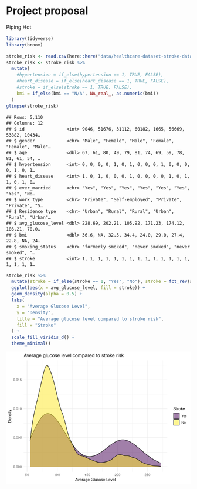 Project proposal
================
Piping Hot

``` r
library(tidyverse)
library(broom)
```

``` r
stroke_risk <- read.csv(here::here("data/healthcare-dataset-stroke-data.csv"))
stroke_risk <- stroke_risk %>%
  mutate(
    #hypertension = if_else(hypertension == 1, TRUE, FALSE),
    #heart_disease = if_else(heart_disease == 1, TRUE, FALSE),
    #stroke = if_else(stroke == 1, TRUE, FALSE),
    bmi = if_else(bmi == "N/A", NA_real_, as.numeric(bmi))
  )
glimpse(stroke_risk)
```

    ## Rows: 5,110
    ## Columns: 12
    ## $ id                <int> 9046, 51676, 31112, 60182, 1665, 56669, 53882, 10434…
    ## $ gender            <chr> "Male", "Female", "Male", "Female", "Female", "Male"…
    ## $ age               <dbl> 67, 61, 80, 49, 79, 81, 74, 69, 59, 78, 81, 61, 54, …
    ## $ hypertension      <int> 0, 0, 0, 0, 1, 0, 1, 0, 0, 0, 1, 0, 0, 0, 0, 1, 0, 1…
    ## $ heart_disease     <int> 1, 0, 1, 0, 0, 0, 1, 0, 0, 0, 0, 1, 0, 1, 1, 0, 1, 0…
    ## $ ever_married      <chr> "Yes", "Yes", "Yes", "Yes", "Yes", "Yes", "Yes", "No…
    ## $ work_type         <chr> "Private", "Self-employed", "Private", "Private", "S…
    ## $ Residence_type    <chr> "Urban", "Rural", "Rural", "Urban", "Rural", "Urban"…
    ## $ avg_glucose_level <dbl> 228.69, 202.21, 105.92, 171.23, 174.12, 186.21, 70.0…
    ## $ bmi               <dbl> 36.6, NA, 32.5, 34.4, 24.0, 29.0, 27.4, 22.8, NA, 24…
    ## $ smoking_status    <chr> "formerly smoked", "never smoked", "never smoked", "…
    ## $ stroke            <int> 1, 1, 1, 1, 1, 1, 1, 1, 1, 1, 1, 1, 1, 1, 1, 1, 1, 1…

``` r
stroke_risk %>%
  mutate(stroke = if_else(stroke == 1, "Yes", "No"), stroke = fct_rev(stroke)) %>%
  ggplot(aes(x = avg_glucose_level, fill = stroke)) +
  geom_density(alpha = 0.5) +
  labs(
    x = "Average Glucose Level",
    y = "Density",
    title = "Average glucose level compared to stroke risk",
    fill = "Stroke"
  ) +
  scale_fill_viridis_d() +
  theme_minimal()
```

![](testing_files/figure-gfm/makeup-artist-1.png)<!-- -->
